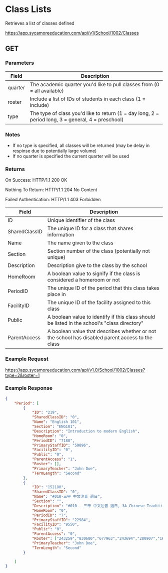 # Class Lists

Retrieves a list of classes defined

https://app.sycamoreeducation.com/api/v1/School/1002/Classes

## GET

### Parameters

| Field | Description |
|-------|-------------|
| quarter | The academic quarter you'd like to pull classes from (0 = all available) |
| roster | Include a list of IDs of students in each class (1 = include) |
| type | The type of class you'd like to return (1 = day long, 2 = period long, 3 = general, 4 = preschool) |

### Notes
- If no type is specified, all classes will be returned (may be delay in respinse due to potentially large volume)
- If no quarter is specified the current quarter will be used

### Returns

On Success: HTTP/1.1 200 OK

Nothing To Return: HTTP/1.1 204 No Content

Failed Authentication:  HTTP/1.1 403 Forbidden

| Field      | Description |
|------------|-------------|
| ID 	 | Unique identifier of the class |
| SharedClassID  | 	The unique ID for a class that shares information |
| Name  | 	The name given to the class |
| Section  | 	Section number of the class (potentially not unique) |
| Description  | 	Description give to the class by the school |
| HomeRoom  | 	A boolean value to signify if the class is considered a homeroom or not |
| PeriodID  | 	The unique ID of the period that this class takes place in |
| FacilityID  | 	The unique ID of the facility assigned to this class |
| Public  | 	A boolean value to identify if this class should be listed in the school's "class directory" |
| ParentAccess  | 	A boolean value that describes whether or not the school has disabled parent access to the class |

### Example Request

https://app.sycamoreeducation.com/api/v1.0/School/1002/Classes?type=2&roster=1

### Example Response
```json
{
    "Period": [
        {
            "ID": "219",
            "SharedClassID": "0",
            "Name": "English 101",
            "Section": "ENG101",
            "Description": "Introduction to modern English",
            "HomeRoom": "0",
            "PeriodID": "7188",
            "PrimaryStaffID": "59096",
            "FacilityID": "0",
            "Public": "0",
            "ParentAccess": "1",
            "Roster": [],
            "PrimaryTeacher": "John Doe",
            "TermLength": "Second"
        },
        {
            "ID": "152180",
            "SharedClassID": "0",
            "Name": "#010-三甲 中文注音 週日",
            "Section": "",
            "Description": "#010 - 三甲 中文注音 週日, 3A Chinese Traditional Sunday",
            "HomeRoom": "0",
            "PeriodID": "7",
            "PrimaryStaffID": "22984",
            "FacilityID": "9550",
            "Public": "0",
            "ParentAccess": "0",
            "Roster": ["243259","830680","677963","243694","280907","161662","113168","88534","481","895497"],
            "PrimaryTeacher": "John Doe",
            "TermLength": "Second"
        }

    ]
}
```
